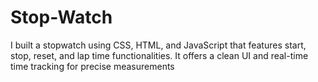 # Stop-Watch
I built a stopwatch using CSS, HTML, and JavaScript that features start, stop, reset, and lap time functionalities. It offers a clean UI and real-time time tracking for precise measurements
